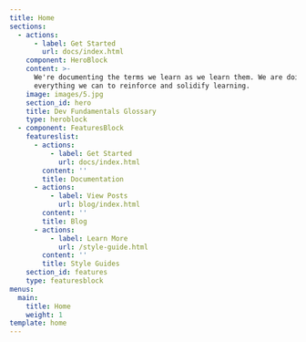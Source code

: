 ```yaml
---
title: Home
sections:
  - actions:
      - label: Get Started
        url: docs/index.html
    component: HeroBlock
    content: >-
      We're documenting the terms we learn as we learn them. We are doing
      everything we can to reinforce and solidify learning.
    image: images/5.jpg
    section_id: hero
    title: Dev Fundamentals Glossary
    type: heroblock
  - component: FeaturesBlock
    featureslist:
      - actions:
          - label: Get Started
            url: docs/index.html
        content: ''
        title: Documentation
      - actions:
          - label: View Posts
            url: blog/index.html
        content: ''
        title: Blog
      - actions:
          - label: Learn More
            url: /style-guide.html
        content: ''
        title: Style Guides
    section_id: features
    type: featuresblock
menus:
  main:
    title: Home
    weight: 1
template: home
---
```



